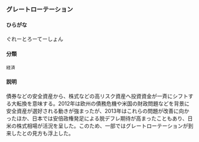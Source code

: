 <div style="display:none;">

## [あ行](securities-terms?id=あ行)
## [か行](securities-terms?id=か行)

</div>

### グレートローテーション

#### ひらがな

ぐれーとろーてーしょん

#### 分類

`経済`

#### 説明

債券などの安全資産から、株式などの高リスク資産へ投資資金が一斉にシフトする大転換を意味する。2012年は欧州の債務危機や米国の財政問題などを背景に安全資産が選好される動きが強まったが、2013年はこれらの問題が改善に向かったほか、日本では安倍政権発足による脱デフレ期待が高まったこともあり、日米の株式相場が活況を呈した。このため、一部ではグレートローテーションが到来したとの見方も浮上した。

<div style="display:none;">

## [さ行](securities-terms?id=さ行)
## [た行](securities-terms?id=た行)
## [な行](securities-terms?id=な行)
## [は行](securities-terms?id=は行)
## [ま行](securities-terms?id=ま行)
## [や行](securities-terms?id=や行)
## [ら行](securities-terms?id=ら行)
## [わ行](securities-terms?id=わ行)
## [英数字・記号](securities-terms?id=英数字・記号)

</div>

